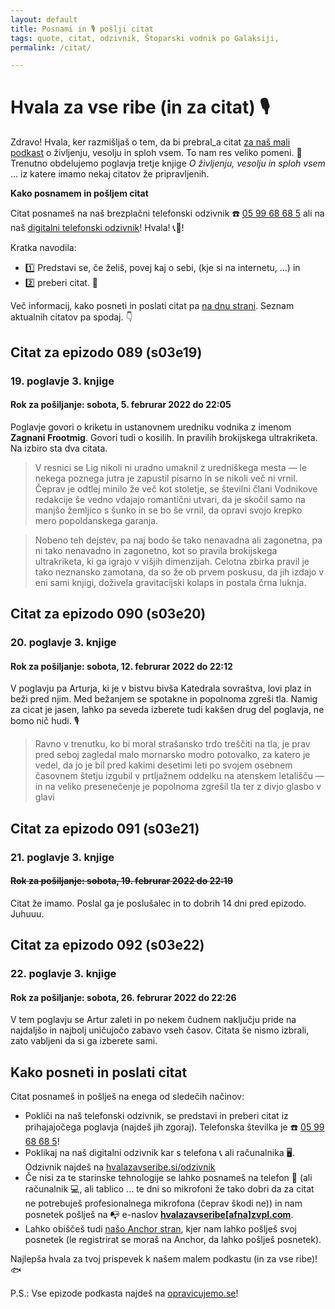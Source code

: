 ```yaml
---
layout: default
title: Posnami in 🎙 pošlji citat
tags: quote, citat, odzivnik, Štoparski vodnik po Galaksiji,
permalink: /citat/

---
```


# Hvala za vse ribe (in za citat) 🎙

Zdravo! Hvala, ker razmišljaš o tem, da bi prebral_a citat [za naš mali podkast](https://opravicujemo.se/) o življenju, vesolju in sploh vsem. To nam res veliko pomeni. 🙏 Trenutno obdelujemo poglavja tretje knjige _O življenju, vesolju in sploh vsem_ ... iz katere imamo nekaj citatov že pripravljenih.

**Kako posnamem in pošljem citat**

Citat posnameš na naš brezplačni telefonski odzivnik ☎️ <a href="tel:059968685" target="_blank" rel="noopener noreferrer">05 99 68 68 5</a> ali na naš <a href="https://hvalazavseribe.si/odzivnik/">digitalni telefonski odzivnik</a>! Hvala! 📞🙏! 

Kratka navodila:
- 1️⃣ Predstavi se, če želiš, povej kaj o sebi, (kje si na internetu, ...) in 
- 2️⃣ preberi citat. 📖

Več informacij, kako posneti in poslati citat pa [na dnu strani](https://hvalazavseribe.si/citat/#kako-posneti-in-poslati-citat). Seznam aktualnih citatov pa spodaj. 👇

## Citat za epizodo 089 (s03e19)

### 19. poglavje 3. knjige

#### Rok za pošiljanje: sobota, 5. februrar 2022 do 22:05

Poglavje govori o kriketu in ustanovnem uredniku vodnika z imenom **Zagnani Frootmig**. Govori tudi o kosilih. In pravilih brokijskega ultrakriketa. Na izbiro sta dva citata.

> V resnici se Lig nikoli ni uradno umaknil z uredniškega mesta — le nekega poznega jutra je zapustil pisarno in se nikoli več ni vrnil. Čeprav je odtlej minilo že več kot stoletje, se številni člani Vodnikove redakcije še vedno vdajajo romantični utvari, da je skočil samo na manjšo žemljico s šunko in se bo še vrnil, da opravi svojo krepko mero popoldanskega garanja.

> Nobeno teh dejstev, pa naj bodo še tako nenavadna ali zagonetna, pa ni tako nenavadno in zagonetno, kot so pravila brokijskega ultrakriketa, ki ga igrajo v višjih dimenzijah. Celotna zbirka pravil je tako neznansko zamotana, da so že ob prvem poskusu, da jih izdajo v eni sami knjigi, doživela gravitacijski kolaps in postala črna luknja.

## Citat za epizodo 090 (s03e20)

### 20. poglavje 3. knjige

#### Rok za pošiljanje: sobota, 12. februrar 2022 do 22:12

V poglavju pa Arturja, ki je v bistvu bivša Katedrala sovraštva, lovi plaz in beži pred njim. Med bežanjem se spotakne in popolnoma zgreši tla. Namig za cicat je jasen, lahko pa seveda izberete tudi kakšen drug del poglavja, ne bomo nič hudi. 🎙 

> Ravno v trenutku, ko bi moral strašansko trdo treščiti na tla, je prav pred seboj zagledal malo mornarsko modro potovalko, za katero je vedel, da jo je bil pred kakimi desetimi leti po svojem osebnem časovnem štetju izgubil v prtljažnem oddelku na atenskem letališču — in na veliko presenečenje je popolnoma zgrešil tla ter z divjo glasbo v glavi

## Citat za epizodo 091 (s03e21)

### 21. poglavje 3. knjige

#### ~~Rok za pošiljanje: sobota, 19. februrar 2022 do 22:19~~

Citat že imamo. Poslal ga je poslušalec in to dobrih 14 dni pred epizodo. Juhuuu.

## Citat za epizodo 092 (s03e22)

### 22. poglavje 3. knjige

#### Rok za pošiljanje: sobota, 26. februrar 2022 do 22:26

V tem poglavju se Artur zaleti in po nekem čudnem naključju pride na najdaljšo in najbolj uničujočo zabavo vseh časov. Citata še nismo izbrali, zato vabljeni da si ga izberete sami. 

## Kako posneti in poslati citat

Citat posnameš in pošlješ na enega od sledečih načinov:

- Pokliči na naš telefonski odzivnik, se predstavi in preberi citat iz prihajajočega poglavja (najdeš jih zgoraj). Telefonska številka je ☎️ <a href="tel:059968685" target="_blank" rel="noopener noreferrer">05 99 68 68 5</a>!
- Poklikaj na naš digitalni odzivnik kar s telefona 📞 ali računalnika 🖥. Odzivnik najdeš na <a href="https://hvalazavseribe.si/odzivnik/" target="_blank">hvalazavseribe.si/odzivnik</a>
- Če nisi za te starinske tehnologije se lahko posnameš na telefon 📱 (ali računalnik 💻, ali tablico ... te dni so mikrofoni že tako dobri da za citat ne potrebuješ profesionalnega mikrofona (čeprav škodi ne)) in nam posnetek pošlješ na 📭 e-naslov **<a href="javascript:location='mailto:\u0068\u0076\u0061\u006c\u0061\u007a\u0061\u0076\u0073\u0065\u0072\u0069\u0062\u0065\u0040\u007a\u0076\u0070\u006c\u002e\u0063\u006f\u006d';void 0">hvalazavseribe[afna]zvpl.com</a>**.
- Lahko obiščeš tudi [našo Anchor stran](https://anchor.fm/opravicujemose), kjer nam lahko pošlješ svoj posnetek (le registrirat se moraš na Anchor, da lahko pošlješ posnetek). 

Najlepša hvala za tvoj prispevek k našem malem podkastu (in za vse ribe)! 🐟

P.S.: Vse epizode podkasta najdeš na [opravicujemo.se](https://opravicujemo.se/)!
